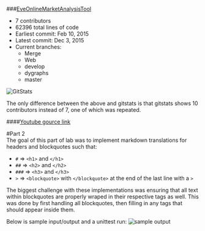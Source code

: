 ###[EveOnlineMarketAnalysisTool](https://github.com/funnymanpatrick/EveOnlineMarketAnalysisTool)  
* 7 contributors
* 62396 total lines of code
* Earliest commit: Feb 10, 2015
* Latest commit: Dec 3, 2015
* Current branches:
	* Merge
	* Web
	* develop
	* dygraphs
	* master

![GitStats](http://puu.sh/nCWl1/9cd2ba7a6f.png)

The only difference between the above and gitstats is that gitstats shows 10 contributors instead of 7, one of which was repeated.  

####[Youtube gource link](https://youtu.be/fVkju6Wuvr4)  

#Part 2  
The goal of this part of lab was to implement markdown translations for headers and blockquotes such that:  
  - `#` => `<h1>` and `</h1>` 
  - `##` => `<h2>` and `</h2>` 
  - `###` => `<h3>` and `</h3>` 
  - `>` => `<blockquote>` with `</blockquote>` at the end of the last line with a `>`  
  
The biggest challenge with these implementations was ensuring that all text within blockquotes are properly wraped in their respective tags as well. This was done by first handling all blockquotes, then filling in any tags that should appear inside them.

Below is sample input/output and a unittest run:
![sample output](http://puu.sh/o2cBQ/396ff2c219.png)
  
  

